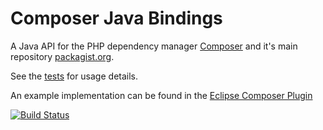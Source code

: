 Composer Java Bindings
======================

A Java API for the PHP dependency manager [Composer](http://getcomposer.org/) and it's main
repository [packagist.org](http://packagist.org/).

See the [tests](https://github.com/pulse00/Composer-Java-Bindings/tree/master/src/test/java/org/getcomposer/test) for usage details.

An example implementation can be found in the [Eclipse Composer Plugin](https://github.com/pulse00/Composer-Eclipse-Plugin)

[![Build Status](https://secure.travis-ci.org/pulse00/Composer-Java-Bindings.png)](http://travis-ci.org/pulse00/Composer-Java-Bindings)
